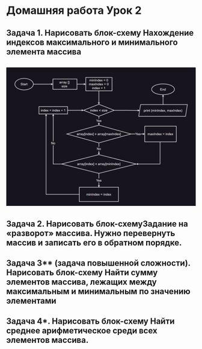 # Домашняя работа Урок 2
## Задача 1. Нарисовать блок-схему Нахождение индексов максимального и минимального элемента массива
## ![Задача 1](task_1.png)
## Задача 2. Нарисовать блок-схемуЗадание на «разворот» массива. Нужно перевернуть массив и записать его в обратном порядке.

## Задача 3** (задача повышенной сложности). Нарисовать блок-схему Найти сумму элементов массива, лежащих между максимальным и минимальным по значению элементами

## Задача 4*. Нарисовать блок-схему Найти среднее арифметическое среди всех элементов массива. 